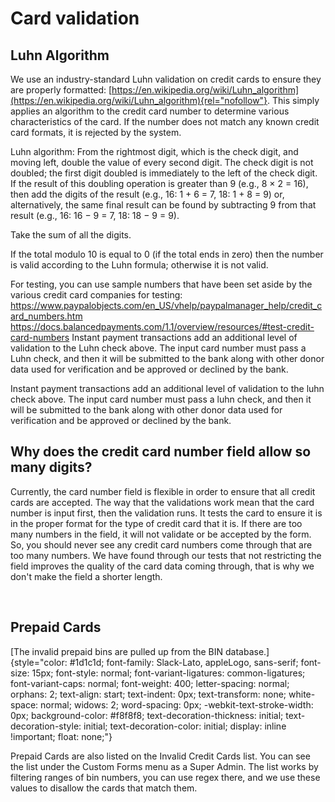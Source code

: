 # Card validation

## **Luhn Algorithm**

We use an industry-standard Luhn validation on credit cards to ensure
they are properly formatted:
[https://en.wikipedia.org/wiki/Luhn_algorithm](https://en.wikipedia.org/wiki/Luhn_algorithm){rel="nofollow"}.
This simply applies an algorithm to the credit card number to determine
various characteristics of the card. If the number does not match any
known credit card formats, it is rejected by the system.

Luhn algorithm: From the rightmost digit, which is the check digit, and
moving left, double the value of every second digit. The check digit is
not doubled; the first digit doubled is immediately to the left of the
check digit. If the result of this doubling operation is greater than 9
(e.g., 8 × 2 = 16), then add the digits of the result (e.g., 16: 1 + 6 =
7, 18: 1 + 8 = 9) or, alternatively, the same final result can be found
by subtracting 9 from that result (e.g., 16: 16 − 9 = 7, 18: 18 − 9 =
9).

Take the sum of all the digits.

If the total modulo 10 is equal to 0 (if the total ends in zero) then
the number is valid according to the Luhn formula; otherwise it is not
valid.

For testing, you can use sample numbers that have been set aside by the
various credit card companies for testing:
https://www.paypalobjects.com/en_US/vhelp/paypalmanager_help/credit_card_numbers.htm
https://docs.balancedpayments.com/1.1/overview/resources/#test-credit-card-numbers
Instant payment transactions add an additional level of validation to
the Luhn check above. The input card number must pass a Luhn check, and
then it will be submitted to the bank along with other donor data used
for verification and be approved or declined by the bank.

Instant payment transactions add an additional level of validation to
the luhn check above. The input card number must pass a luhn check, and
then it will be submitted to the bank along with other donor data used
for verification and be approved or declined by the bank.

## Why does the credit card number field allow so many digits?

Currently, the card number field is flexible in order to ensure that all
credit cards are accepted. The way that the validations work mean that
the card number is input first, then the validation runs. It tests the
card to ensure it is in the proper format for the type of credit card
that it is. If there are too many numbers in the field, it will not
validate or be accepted by the form. So, you should never see any credit
card numbers come through that are too many numbers. We have found
through our tests that not restricting the field improves the quality of
the card data coming through, that is why we don\'t make the field a
shorter length.

 

## **Prepaid Cards**

[The invalid prepaid bins are pulled up from the BIN
database.]{style="color: #1d1c1d; font-family: Slack-Lato, appleLogo, sans-serif; font-size: 15px; font-style: normal; font-variant-ligatures: common-ligatures; font-variant-caps: normal; font-weight: 400; letter-spacing: normal; orphans: 2; text-align: start; text-indent: 0px; text-transform: none; white-space: normal; widows: 2; word-spacing: 0px; -webkit-text-stroke-width: 0px; background-color: #f8f8f8; text-decoration-thickness: initial; text-decoration-style: initial; text-decoration-color: initial; display: inline !important; float: none;"}

Prepaid Cards are also listed on the Invalid Credit Cards list. You can
see the list under the Custom Forms menu as a Super Admin. The list
works by filtering ranges of bin numbers, you can use regex there, and
we use these values to disallow the cards that match them.

 
